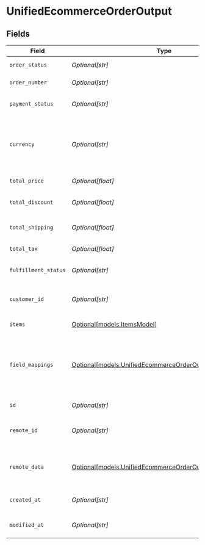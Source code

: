 # UnifiedEcommerceOrderOutput


## Fields

| Field                                                                                                              | Type                                                                                                               | Required                                                                                                           | Description                                                                                                        |
| ------------------------------------------------------------------------------------------------------------------ | ------------------------------------------------------------------------------------------------------------------ | ------------------------------------------------------------------------------------------------------------------ | ------------------------------------------------------------------------------------------------------------------ |
| `order_status`                                                                                                     | *Optional[str]*                                                                                                    | :heavy_minus_sign:                                                                                                 | The status of the order                                                                                            |
| `order_number`                                                                                                     | *Optional[str]*                                                                                                    | :heavy_minus_sign:                                                                                                 | The number of the order                                                                                            |
| `payment_status`                                                                                                   | *Optional[str]*                                                                                                    | :heavy_minus_sign:                                                                                                 | The payment status of the order                                                                                    |
| `currency`                                                                                                         | *Optional[str]*                                                                                                    | :heavy_minus_sign:                                                                                                 | The currency of the order. Authorized value must be of type CurrencyCode (ISO 4217)                                |
| `total_price`                                                                                                      | *Optional[float]*                                                                                                  | :heavy_minus_sign:                                                                                                 | The total price of the order                                                                                       |
| `total_discount`                                                                                                   | *Optional[float]*                                                                                                  | :heavy_minus_sign:                                                                                                 | The total discount on the order                                                                                    |
| `total_shipping`                                                                                                   | *Optional[float]*                                                                                                  | :heavy_minus_sign:                                                                                                 | The total shipping cost of the order                                                                               |
| `total_tax`                                                                                                        | *Optional[float]*                                                                                                  | :heavy_minus_sign:                                                                                                 | The total tax on the order                                                                                         |
| `fulfillment_status`                                                                                               | *Optional[str]*                                                                                                    | :heavy_minus_sign:                                                                                                 | The fulfillment status of the order                                                                                |
| `customer_id`                                                                                                      | *Optional[str]*                                                                                                    | :heavy_minus_sign:                                                                                                 | The UUID of the customer associated with the order                                                                 |
| `items`                                                                                                            | [Optional[models.ItemsModel]](../models/itemsmodel.md)                                                             | :heavy_minus_sign:                                                                                                 | The items in the order                                                                                             |
| `field_mappings`                                                                                                   | [Optional[models.UnifiedEcommerceOrderOutputFieldMappings]](../models/unifiedecommerceorderoutputfieldmappings.md) | :heavy_minus_sign:                                                                                                 | The custom field mappings of the object between the remote 3rd party & Panora                                      |
| `id`                                                                                                               | *Optional[str]*                                                                                                    | :heavy_minus_sign:                                                                                                 | The UUID of the order                                                                                              |
| `remote_id`                                                                                                        | *Optional[str]*                                                                                                    | :heavy_minus_sign:                                                                                                 | The remote ID of the order in the context of the 3rd Party                                                         |
| `remote_data`                                                                                                      | [Optional[models.UnifiedEcommerceOrderOutputRemoteData]](../models/unifiedecommerceorderoutputremotedata.md)       | :heavy_minus_sign:                                                                                                 | The remote data of the customer in the context of the 3rd Party                                                    |
| `created_at`                                                                                                       | *Optional[str]*                                                                                                    | :heavy_minus_sign:                                                                                                 | The created date of the object                                                                                     |
| `modified_at`                                                                                                      | *Optional[str]*                                                                                                    | :heavy_minus_sign:                                                                                                 | The modified date of the object                                                                                    |